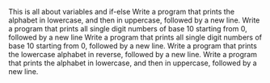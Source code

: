 This is all about variables and if-else
Write a program that prints the alphabet in lowercase, and then in uppercase, followed by a new line.
Write a program that prints all single digit numbers of base 10 starting from 0, followed by a new line
Write a program that prints all single digit numbers of base 10 starting from 0, followed by a new line.
Write a program that prints the lowercase alphabet in reverse, followed by a new line.
Write a program that prints the alphabet in lowercase, and then in uppercase, followed by a new line.
